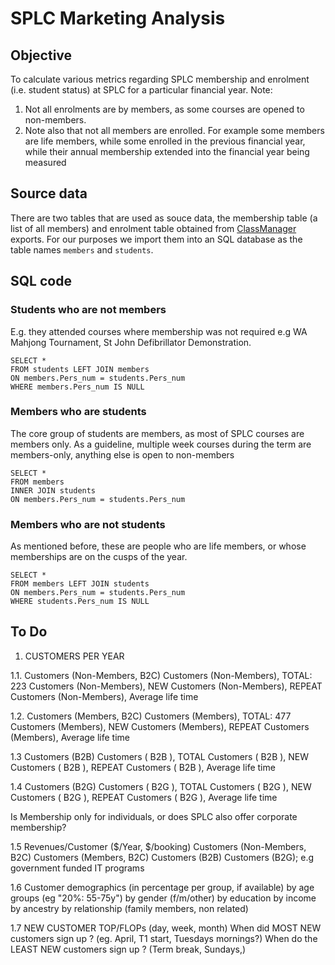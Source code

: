 # SPLC Marketing Analysis

## Objective
To calculate various metrics regarding SPLC membership and enrolment (i.e. student status) at SPLC for a particular financial year. Note:

1. Not all enrolments are by members, as some courses are opened to non-members.
2. Note also that not all members are enrolled. For example some members are life members, while some enrolled in the previous financial year, while their annual membership extended into the financial year being measured

## Source data
There are two tables that are used as souce data, the membership table (a list of all members) and enrolment table obtained from [ClassManager](http://classmanager.com.au) exports. For our purposes we import them into an SQL database as the table names `members` and `students`.

## SQL code

### Students who are not members
E.g. they attended courses where membership was not required e.g WA Mahjong Tournament, St John Defibrillator Demonstration.

```
SELECT *
FROM students LEFT JOIN members
ON members.Pers_num = students.Pers_num
WHERE members.Pers_num IS NULL
```

### Members who are students
The core group of students are members, as most of SPLC courses are members only. As a guideline, multiple week courses during the term are members-only, anything else is open to non-members

```
SELECT *
FROM members
INNER JOIN students
ON members.Pers_num = students.Pers_num
```

### Members who are not students
As mentioned before, these are people who are life members, or whose memberships are on the cusps of the year.

```
SELECT *
FROM members LEFT JOIN students
ON members.Pers_num = students.Pers_num
WHERE students.Pers_num IS NULL
```

## To Do

1. CUSTOMERS PER YEAR

1.1. Customers (Non-Members, B2C)
Customers (Non-Members), TOTAL: 223
Customers (Non-Members), NEW 
Customers (Non-Members), REPEAT
Customers (Non-Members), Average life time

1.2. Customers (Members, B2C)
Customers (Members), TOTAL: 477
Customers (Members), NEW 
Customers (Members), REPEAT
Customers (Members), Average life time

1.3 Customers (B2B)
Customers ( B2B  ), TOTAL
Customers ( B2B  ), NEW 
Customers ( B2B  ), REPEAT
Customers ( B2B  ), Average life time

1.4 Customers (B2G)
Customers ( B2G  ), TOTAL
Customers ( B2G  ), NEW 
Customers ( B2G  ), REPEAT
Customers ( B2G  ), Average life time

Is Membership only for individuals, or does SPLC also offer corporate membership?

1.5 Revenues/Customer  ($/Year, $/booking)
Customers (Non-Members, B2C)
Customers (Members, B2C)
Customers (B2B)
Customers (B2G); e.g government funded IT programs

1.6 Customer demographics (in percentage per group, if available)
by age groups (eg "20%: 55-75y")
by gender (f/m/other)
by education
by income
by ancestry
by relationship (family members, non related)

1.7 NEW CUSTOMER TOP/FLOPs (day, week, month)
When did MOST NEW customers sign up ? (eg. April, T1 start, Tuesdays mornings?)
When do the LEAST NEW customers sign up ? (Term break, Sundays,)
